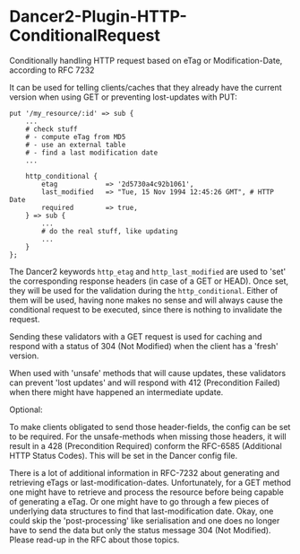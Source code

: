 # Dancer2-Plugin-HTTP-ConditionalRequest
Conditionally handling HTTP request based on eTag or Modification-Date,
according to RFC 7232

It can be used for telling clients/caches that they already have the current
version when using GET or preventing lost-updates with PUT:

    put '/my_resource/:id' => sub {
        ...
        # check stuff
        # - compute eTag from MD5
        # - use an external table
        # - find a last modification date
        ...
 
        http_conditional {
            etag            => '2d5730a4c92b1061',
            last_modified   => "Tue, 15 Nov 1994 12:45:26 GMT", # HTTP Date
            required        => true,
        } => sub {
            ...
            # do the real stuff, like updating
            ...
        }
    };

 
    
The Dancer2 keywords `http_etag` and `http_last_modified` are used to 'set' the
corresponding response headers (in case of a GET or HEAD). Once set, they will
be used for the validation during the `http_conditional`. Either of them will be
used, having none makes no sense and will always cause the conditional request
to be executed, since there is nothing to invalidate the request.

Sending these validators with a GET request is used for caching and respond with
a status of 304 (Not Modified) when the client has a 'fresh' version.

When used with 'unsafe' methods that will cause updates, these validators can
prevent 'lost updates' and will respond with 412 (Precondition Failed) when
there might have happened an intermediate update.

Optional:

To make clients obligated to send those header-fields, the config can be set to
be required. For the unsafe-methods when missing those headers, it will result
in a 428 (Precondition Required) conform the RFC-6585 (Additional HTTP Status
Codes). This will be set in the Dancer config file.

There is a lot of additional information in RFC-7232 about generating and
retrieving eTags or last-modification-dates. Unfortunately, for a GET method one
might have to retrieve and process the resource before being capable of
generating a eTag. Or one might have to go through a few pieces of underlying
data structures to find that last-modification date. Okay, one could skip the
'post-processing' like serialisation and one does no longer have to send the
data but only the status message 304 (Not Modified). Please read-up in the RFC
about those topics.
